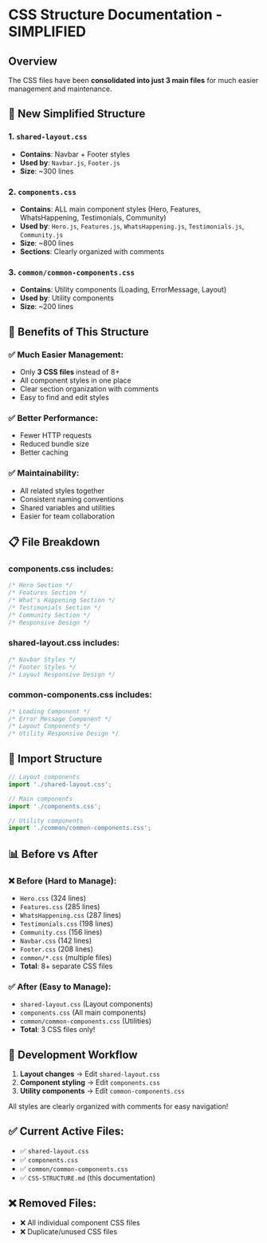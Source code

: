 # CSS Structure Documentation - SIMPLIFIED

## Overview
The CSS files have been **consolidated into just 3 main files** for much easier management and maintenance.

## 📁 **New Simplified Structure**

### 1. **`shared-layout.css`** 
- **Contains**: Navbar + Footer styles
- **Used by**: `Navbar.js`, `Footer.js`
- **Size**: ~300 lines

### 2. **`components.css`** 
- **Contains**: ALL main component styles (Hero, Features, WhatsHappening, Testimonials, Community)
- **Used by**: `Hero.js`, `Features.js`, `WhatsHappening.js`, `Testimonials.js`, `Community.js`
- **Size**: ~800 lines
- **Sections**: Clearly organized with comments

### 3. **`common/common-components.css`**
- **Contains**: Utility components (Loading, ErrorMessage, Layout)
- **Used by**: Utility components
- **Size**: ~200 lines

## 🎯 **Benefits of This Structure**

### ✅ **Much Easier Management**:
- Only **3 CSS files** instead of 8+
- All component styles in one place
- Clear section organization with comments
- Easy to find and edit styles

### ✅ **Better Performance**:
- Fewer HTTP requests
- Reduced bundle size
- Better caching

### ✅ **Maintainability**:
- All related styles together
- Consistent naming conventions
- Shared variables and utilities
- Easier for team collaboration

## 📋 **File Breakdown**

### **components.css** includes:
```css
/* Hero Section */
/* Features Section */ 
/* What's Happening Section */
/* Testimonials Section */
/* Community Section */
/* Responsive Design */
```

### **shared-layout.css** includes:
```css
/* Navbar Styles */
/* Footer Styles */
/* Layout Responsive Design */
```

### **common-components.css** includes:
```css
/* Loading Component */
/* Error Message Component */
/* Layout Components */
/* Utility Responsive Design */
```

## 🔧 **Import Structure**

```javascript
// Layout components
import './shared-layout.css';

// Main components  
import './components.css';

// Utility components
import './common/common-components.css';
```

## 📊 **Before vs After**

### ❌ **Before (Hard to Manage)**:
- `Hero.css` (324 lines)
- `Features.css` (285 lines)
- `WhatsHappening.css` (287 lines) 
- `Testimonials.css` (198 lines)
- `Community.css` (156 lines)
- `Navbar.css` (142 lines)
- `Footer.css` (208 lines)
- `common/*.css` (multiple files)
- **Total**: 8+ separate CSS files

### ✅ **After (Easy to Manage)**:
- `shared-layout.css` (Layout components)
- `components.css` (All main components)
- `common/common-components.css` (Utilities)
- **Total**: 3 CSS files only!

## 🚀 **Development Workflow**

1. **Layout changes** → Edit `shared-layout.css`
2. **Component styling** → Edit `components.css` 
3. **Utility components** → Edit `common-components.css`

All styles are clearly organized with comments for easy navigation!

## ✅ **Current Active Files**:
- ✅ `shared-layout.css`
- ✅ `components.css` 
- ✅ `common/common-components.css`
- ✅ `CSS-STRUCTURE.md` (this documentation)

## ❌ **Removed Files**:
- ❌ All individual component CSS files
- ❌ Duplicate/unused CSS files
